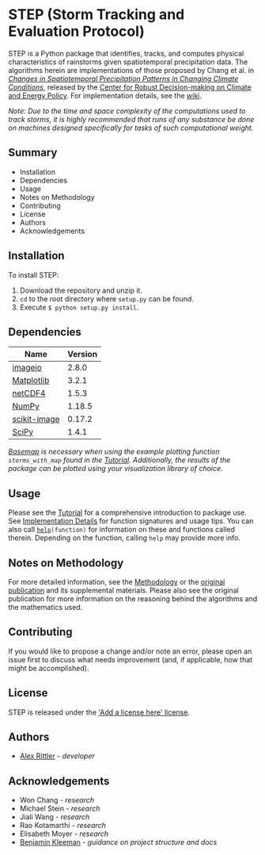# STEP (Storm Tracking and Evaluation Protocol)

STEP is a Python package that identifies, tracks, and computes physical characteristics of rainstorms given spatiotemporal precipitation data. The algorithms herein are implementations of those proposed by Chang et al. in [*Changes in Spatiotemporal Precipitation Patterns in Changing Climate Conditions*](https://geosci.uchicago.edu/~moyer/MoyerWebsite/Publications/Papers/Changes_Spatio-temporal_Precipitation_patterns.pdf), released by the [Center for Robust Decision-making on Climate and Energy Policy](https://www.rdcep.org). For implementation details, see the [wiki](https://github.com/bkleeman/STEP-suggestions/wiki).

*Note: Due to the time and space complexity of the computations used to track storms, it is highly recommended that runs of any substance be done on machines designed specifically for tasks of such computational weight.*

## Summary
* Installation
* Dependencies
* Usage
* Notes on Methodology
* Contributing
* License
* Authors
* Acknowledgements

## Installation

To install STEP:
1. Download the repository and unzip it.
2. `cd` to the root directory where `setup.py` can be found.
3. Execute ```$ python setup.py install```.


<!--- To install STEP, use the package manager [pip](https://pip.pypa.io/en/stable/). --->

## Dependencies
|Name|Version|
|--|--|
|[imageio](https://imageio.readthedocs.io/en/stable/installation.html)|2.8.0|
|[Matplotlib](https://matplotlib.org/3.2.2/users/installing.html)|3.2.1|
|[netCDF4](https://unidata.github.io/netcdf4-python/netCDF4/index.html)|1.5.3|
|[NumPy](https://numpy.org/install/)|1.18.5|
|[scikit-image](https://scikit-image.org/docs/dev/install.html)|0.17.2|
|[SciPy](https://www.scipy.org/install.html)|1.4.1|

 *[Basemap](https://matplotlib.org/basemap/users/installing.html) is necessary when using the example plotting function `storms_with_map` found in the [Tutorial](https://github.com/relttira/STEP/wiki/Tutorial). Additionally, the results of the package can be plotted using your visualization library of choice.*
## Usage

Please see the [Tutorial](https://github.com/relttira/STEP/wiki/Tutorial) for a comprehensive introduction to package use. See [Implementation Details](https://github.com/relttira/wiki/Implementation-Details) for function signatures and usage tips. You can also call [`help`](https://docs.python.org/3/library/functions.html#help)`(function)` for information on these and functions called therein. Depending on the function, calling `help` may provide more info.

## Notes on Methodology

For more detailed information, see the [Methodology](https://github.com/relttira/STEP/wiki/Methodology) or the [original publication](https://geosci.uchicago.edu/~moyer/MoyerWebsite/Publications/Papers/Changes_Spatio-temporal_Precipitation_patterns.pdf) and its supplemental materials. Please also see the original publication for more information on the reasoning behind the algorithms and the mathematics used.

## Contributing

If you would like to propose a change and/or note an error, please open an issue first to discuss what needs improvement (and, if applicable, how that might be accomplished).

## License
STEP is released under the ['Add a license here' license]().

## Authors
* [Alex Rittler](https://www.linkedin.com/in/arittler) - *developer*

## Acknowledgements
* Won Chang - *research*
* Michael Stein - *research*
* Jiali Wang - *research*
* Rao Kotamarthi - *research*
* Elisabeth Moyer - *research*
* [Benjamin Kleeman](https://github.com/bkleeman) - *guidance on project structure and docs* 
